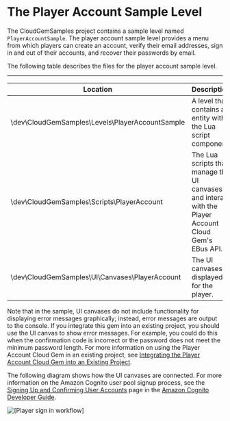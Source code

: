 # The Player Account Sample Level<a name="cloud-canvas-cloud-gem-player-account-sample-level"></a>

The CloudGemSamples project contains a sample level named `PlayerAccountSample`\. The player account sample level provides a menu from which players can create an account, verify their email addresses, sign in and out of their accounts, and recover their passwords by email\.

The following table describes the files for the player account sample level\.


****  

| Location | Description | 
| --- | --- | 
| \\dev\\CloudGemSamples\\Levels\\PlayerAccountSample | A level that contains an entity with the Lua script component\. | 
| \\dev\\CloudGemSamples\\Scripts\\PlayerAccount | The Lua scripts that manage the UI canvases and interact with the Player Account Cloud Gem's EBus API\. | 
| \\dev\\CloudGemSamples\\UI\\Canvases\\PlayerAccount | The UI canvases displayed for the player\. | 

Note that in the sample, UI canvases do not include functionality for displaying error messages graphically; instead, error messages are output to the console\. If you integrate this gem into an existing project, you should use the UI canvas to show error messages\. For example, you could do this when the confirmation code is incorrect or the password does not meet the minimum password length\. For more information on using the Player Account Cloud Gem in an existing project, see [Integrating the Player Account Cloud Gem into an Existing Project](cloud-canvas-cloud-gem-player-account-integrating-existing-project.md)\.

The following diagram shows how the UI canvases are connected\. For more information on the Amazon Cognito user pool signup process, see the [Signing Up and Confirming User Accounts](https://docs.aws.amazon.com/cognito/latest/developerguide/signing-up-users-in-your-app.html) page in the [Amazon Cognito Developer Guide](https://docs.aws.amazon.com/cognito/latest/developerguide/what-is-amazon-cognito.html)\.

![\[Player sign in workflow\]](http://docs.aws.amazon.com/lumberyard/latest/userguide/images/cloud-canvas-player-account-gem-ui-canvases-connection.png)
